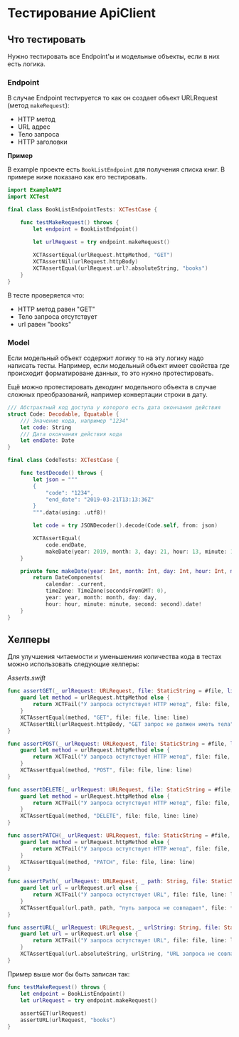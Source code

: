# Тестирование ApiClient

## Что тестировать
Нужно тестировать все Endpoint'ы и модельные объекты, если в них есть логика.

### Endpoint
В случае Endpoint тестируется то как он создает объект URLRequest (метод `makeRequest`):
* HTTP метод
* URL адрес
* Тело запроса
* HTTP заголовки

**Пример**

В example проекте есть `BookListEndpoint` для получения списка книг. В примере ниже показано как его тестировать.

```swift
import ExampleAPI
import XCTest

final class BookListEndpointTests: XCTestCase {

    func testMakeRequest() throws {
        let endpoint = BookListEndpoint()

        let urlRequest = try endpoint.makeRequest()
        
        XCTAssertEqual(urlRequest.httpMethod, "GET")
        XCTAssertNil(urlRequest.httpBody)
        XCTAssertEqual(urlRequest.url?.absoluteString, "books")
    }
}
```
В тесте проверяется что:
* HTTP метод равен "GET"
* Тело запроса отсутствует
* url равен "books"

### Model
Если модельный объект содержит логику то на эту логику надо написать тесты. Например, если модельный объект имеет свойства где происходит форматироване данных, то это нужно протестировать.

Ещё можно протестировать декодинг модельного объекта в случае сложных преобразований, например конвертации строки в дату.

```swift
/// Абстрактный код доступа у которого есть дата окончания действия
struct Code: Decodable, Equatable {
    /// Значение кода, например "1234"
    let code: String
    /// Дата окончания действия кода
    let endDate: Date
}

final class CodeTests: XCTestCase {

    func testDecode() throws {
        let json = """
        {
            "code": "1234",
            "end_date": "2019-03-21T13:13:36Z"
        }
        """.data(using: .utf8)!

        let code = try JSONDecoder().decode(Code.self, from: json)

        XCTAssertEqual(
            code.endDate,
            makeDate(year: 2019, month: 3, day: 21, hour: 13, minute: 13, second: 36))
    }

    private func makeDate(year: Int, month: Int, day: Int, hour: Int, minute: Int, second: Int) -> Date {
        return DateComponents(
            calendar: .current,
            timeZone: TimeZone(secondsFromGMT: 0),
            year: year, month: month, day: day,
            hour: hour, minute: minute, second: second).date!
    }
}
```

## Хелперы
Для улучшения читаемости и уменьшениия количества кода в тестах можно использовать следующие хелперы:

_Asserts.swift_
```swift
func assertGET(_ urlRequest: URLRequest, file: StaticString = #file, line: UInt = #line) {
    guard let method = urlRequest.httpMethod else {
        return XCTFail("У запроса остутствует HTTP метод", file: file, line: line)
    }
    XCTAssertEqual(method, "GET", file: file, line: line)
    XCTAssertNil(urlRequest.httpBody, "GET запрос не должен иметь тела", file: file, line: line)
}

func assertPOST(_ urlRequest: URLRequest, file: StaticString = #file, line: UInt = #line) {
    guard let method = urlRequest.httpMethod else {
        return XCTFail("У запроса остутствует HTTP метод", file: file, line: line)
    }
    XCTAssertEqual(method, "POST", file: file, line: line)
}

func assertDELETE(_ urlRequest: URLRequest, file: StaticString = #file, line: UInt = #line) {
    guard let method = urlRequest.httpMethod else {
        return XCTFail("У запроса остутствует HTTP метод", file: file, line: line)
    }
    XCTAssertEqual(method, "DELETE", file: file, line: line)
}

func assertPATCH(_ urlRequest: URLRequest, file: StaticString = #file, line: UInt = #line) {
    guard let method = urlRequest.httpMethod else {
        return XCTFail("У запроса остутствует HTTP метод", file: file, line: line)
    }
    XCTAssertEqual(method, "PATCH", file: file, line: line)
}

func assertPath(_ urlRequest: URLRequest, _ path: String, file: StaticString = #file, line: UInt = #line) {
    guard let url = urlRequest.url else {
        return XCTFail("У запроса остутствует URL", file: file, line: line)
    }
    XCTAssertEqual(url.path, path, "путь запроса не совпадает", file: file, line: line)
}

func assertURL(_ urlRequest: URLRequest, _ urlString: String, file: StaticString = #file, line: UInt = #line) {
    guard let url = urlRequest.url else {
        return XCTFail("У запроса остутствует URL", file: file, line: line)
    }
    XCTAssertEqual(url.absoluteString, urlString, "URL запроса не совпадает", file: file, line: line)
}
```

Пример выше мог бы быть записан так:
```swift
func testMakeRequest() throws {
    let endpoint = BookListEndpoint()
    let urlRequest = try endpoint.makeRequest()
    
    assertGET(urlRequest)
    assertURL(urlRequest, "books")
}
```